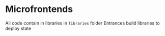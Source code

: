 # Microfrontends 

All code contain in libraries in `libraries` folder
Entrances build libraries to deploy state